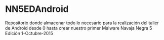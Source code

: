 # NN5EDAndroid
Repositorio donde almacenar todo lo necesario para la realización del taller de 
Android desde 0 hasta crear nuestro primer Malware
Navaja Negra 5 Edición 1-Octubre-2015
